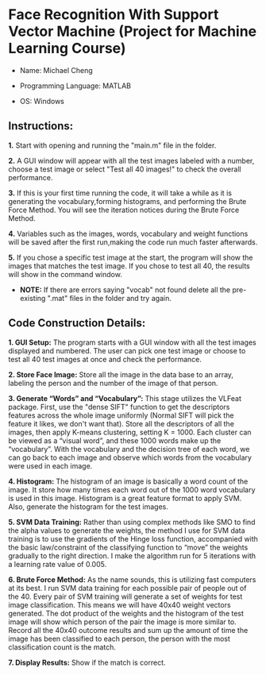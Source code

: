 # Face Recognition With Support Vector Machine (Project for Machine Learning Course)

- Name: Michael Cheng

- Programming Language: MATLAB

- OS: Windows

## Instructions:

**1.** Start with opening and running the "main.m" file in the folder. 

**2.** A GUI window will appear with all the test images labeled with a number, choose a test image or select "Test all 40 images!" to check the overall performance.

**3.** If this is your first time running the code, it will take a while as it is generating the vocabulary,forming histograms, and performing the Brute Force Method. You will see the iteration notices during the Brute Force Method.

**4.** Variables such as the images, words, vocabulary and weight functions will be saved after the first run,making the code run much faster afterwards.

**5.** If you chose a specific test image at the start, the program will show the images that matches the test image. If you chose to test all 40, the results will show in the command window.

- **NOTE:** If there are errors saying "vocab" not found delete all the pre-existing ".mat" files in the folder and try again.



## Code Construction Details:

**1.	GUI Setup:**
The program starts with a GUI window with all the test images displayed and numbered. The user can pick one test image or choose to test all 40 test images at once and check the performance. 

**2.	Store Face Image:**
Store all the image in the data base to an array, labeling the person and the number of the image of that person. 
 
**3.	Generate “Words” and “Vocabulary”:**
This stage utilizes the VLFeat package. First, use the "dense SIFT" function to get the descriptors features across the whole image uniformly (Normal SIFT will pick the feature it likes, we don't want that). Store all the descriptors of all the images, then apply K-means clustering, setting K = 1000. Each cluster can be viewed as a “visual word”, and these 1000 words make up the “vocabulary”. With the vocabulary and the decision tree of each word, we can go back to each image and observe which words from the vocabulary were used in each image. 

**4.	Histogram:**
The histogram of an image is basically a word count of the image. It store how many times each word out of the 1000 word vocabulary is used in this image. Histogram is a great feature format to apply SVM. Also, generate the histogram for the test images.

**5.	SVM Data Training:**
Rather than using complex methods like SMO to find the alpha values to generate the weights, the method I use for SVM data training is to use the gradients of the Hinge loss function, accompanied with the basic law/constraint of the classifying function to “move” the weights gradually to the right direction. I make the algorithm run for 5 iterations with a learning rate value of 0.005. 

**6.	Brute Force Method:**
As the name sounds, this is utilizing fast computers at its best. I run SVM data training for each possible pair of people out of the 40. Every pair of SVM training will generate a set of weights for test image classification. This means we will have 40x40 weight vectors generated. The dot product of the weights and the histogram of the test image will show which person of the pair the image is more similar to. Record all the 40x40 outcome results and sum up the amount of time the image has been classified to each person, the person with the most classification count is the match. 

**7.	Display Results:**
Show if the match is correct.
